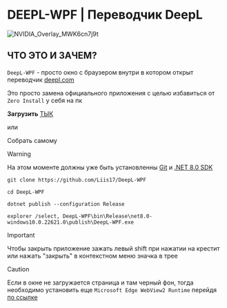 # DEEPL-WPF | Переводчик DeepL
![NVIDIA_Overlay_MWK6cn7j9t](https://github.com/Liis17/DeepL-WPF/assets/49622564/e94dc468-5065-4da7-b5c4-bfe6f04d6ebf)
## ЧТО ЭТО И ЗАЧЕМ?
```DeepL-WPF``` - просто окно с браузером внутри в котором открыт переводчик [deepl.com](https://www.deepl.com/translator)

Это просто замена официального приложения с целью избавиться от ```Zero Install``` у себя на пк

 **Загрузить** [ТЫК](https://github.com/Liis17/DeepL-WPF/releases)
 
 или

Собрать самому

> [!WARNING]
> На этом моменте должны уже быть установленны [Git](https://git-scm.com/download/win) и [.NET 8.0 SDK](https://dotnet.microsoft.com/en-us/download/dotnet/8.0)

```
git clone https://github.com/Liis17/DeepL-WPF
```

```
cd DeepL-WPF
```

```
dotnet publish --configuration Release
```

```
explorer /select, DeepL-WPF\bin\Release\net8.0-windows10.0.22621.0\publish\DeepL-WPF.exe
```

> [!IMPORTANT]
> Чтобы закрыть приложение зажать левый shift при нажатии на крестит или нажать "закрыть" в контекстном меню значка в трее

> [!CAUTION]
> Если в окне не загружается страница и там черный фон, тогда необходимо установить еще ```Microsoft Edge WebView2 Runtime``` перейдя [по ссылке](https://go.microsoft.com/fwlink/p/?LinkId=2124703)
